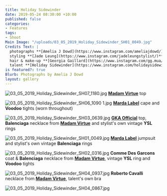 ```yaml
---
title: Holiday Sidewinder
date: 2019-05-24 08:30:00 +10:00
published: false
categories:
- Features
tags:
- Shoot
Main Image: "/uploads/03_05_2019_Holiday_Sidewinder_SH01_0049.jpg"
Credits Text: |
  photographs **[Amelia J Dowd](https://www.instagram.com/ameliajdowd/)** at **[Viviens Creative](https://www.instagram.com/vivienscreative/)**
  styling **[Jade Leung](https://www.instagram.com/jadeleungstylist/)** at **[Viviens Creative](https://www.instagram.com/vivienscreative/)**
  hair & make-up **[Georgia Gaillard](https://www.instagram.com/gg.mua/)**
  talent **[Holiday Sidewinder](https://www.instagram.com/holidaysidewinder/)**
is featured?: true
Blurb: Photographs by Amelia J Dowd
layout: gallery
---
```


![03_05_2019_Holiday_Sidewinder_SH07_1180.jpg](/uploads/03_05_2019_Holiday_Sidewinder_SH07_1180.jpg)
**[Madam Virtue](https://madamvirtue.com.au/)** top

![03_05_2019_Holiday_Sidewinder_SH06_1090 1.jpg](/uploads/03_05_2019_Holiday_Sidewinder_SH06_1090%201.jpg)
**[Marda Label](https://www.instagram.com/marda_label/)** cape and **Voodoo** tights (worn throughout)

![03_05_2019_Holiday_Sidewinder_SH03_0639.jpg](/uploads/03_05_2019_Holiday_Sidewinder_SH03_0639.jpg)
**[GKA Official](https://www.instagram.com/gka_official/)** top, **Balenciaga** necklace from **[Madam Virtue](https://madamvirtue.com.au/)** and stylist's own vintage **YSL** rings

![03_05_2019_Holiday_Sidewinder_SH01_0049.jpg](/uploads/03_05_2019_Holiday_Sidewinder_SH01_0049.jpg)
**[Marda Label](https://www.instagram.com/marda_label/)** jumpsuit and stylist's own vintage **Balenciaga** rings

![03_05_2019_Holiday_Sidewinder_SH02_0316.jpg](/uploads/03_05_2019_Holiday_Sidewinder_SH02_0316.jpg)
**Comme Des Garcons** coat & **Balenciaga** necklace from **[Madam Virtue](https://madamvirtue.com.au/)**, vintage **YSL** ring and **Voodoo** tights

![03_05_2019_Holiday_Sidewinder_SH04_0937.jpg](/uploads/03_05_2019_Holiday_Sidewinder_SH04_0937.jpg)
**Roberto Cavalli** necklace from **[Madam Virtue](https://madamvirtue.com.au/)**, talent's own bra

![03_05_2019_Holiday_Sidewinder_SH04_0867.jpg](/uploads/03_05_2019_Holiday_Sidewinder_SH04_0867.jpg)



